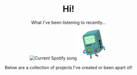 <div align="center">
  <h1>Hi!</h1>
  
  <p>What I've been listening to recently...</p>
  <img src="https://jackson-spotify.vercel.app/api" alt="Current Spotify song" /><img src="bmo-200.gif" width="100px" />
  <p>Below are a collection of projects I've created or been apart of!</p>
</div>


